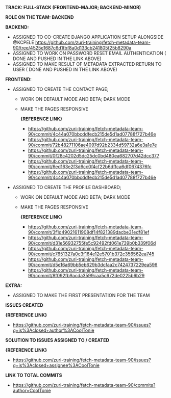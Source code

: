  

**TRACK: FULL-STACK (FRONTEND-MAJOR; BACKEND-MINOR)**

**ROLE ON THE TEAM: BACKEND**



**BACKEND:**

  * ASSIGNED TO CO-CREATE DJANGO APPLICATION SETUP ALONGSIDE @KCPELE https://github.com/zuri-training/fetch-metadata-team-90/tree/4525e1687c6d1fbf8a0d133cb241805f25b8290a
  * ASSIGNED TO WORK ON PASSWORD RESET EMAIL AUTHENTICATION ( DONE AND PUSHED IN THE LINK ABOVE)
  * ASSIGNED TO MAKE RESULT OF METADATA EXTRACTED RETURN TO USER ( DONE AND PUSHED IN THE LINK ABOVE)
  


**FRONTEND:**
  
  * ASSIGNED TO CREATE THE CONTACT PAGE;
    *  WORK ON DEFAULT MODE AND BETA; DARK MODE
    *  MAKE THE PAGES RESPONSIVE

          **{REFERENCE LINK}**
          * https://github.com/zuri-training/fetch-metadata-team-90/commit/4c44a070bbcddfecb215de5d1ad07788f727b46e
          * https://github.com/zuri-training/fetch-metadata-team-90/commit/72b48271106ae4097d92b2334d59732a6e3a1e7e
          * https://github.com/zuri-training/fetch-metadata-team-90/commit/0f28c4202d5dc25dc0bd480ea682707d42dcc377
          * https://github.com/zuri-training/fetch-metadata-team-90/commit/6ed163e2f3d6cc0f4cf22b6dffca6df0674376fc
          * https://github.com/zuri-training/fetch-metadata-team-90/commit/4c44a070bbcddfecb215de5d1ad07788f727b46e
           
  * ASSIGNED TO CREATE THE PROFILE DASHBOARD;
    *  WORK ON DEFAULT MODE AND BETA; DARK MODE
    *  MAKE THE PAGES RESPONSIVE

         **{REFERENCE LINK}**
         * https://github.com/zuri-training/fetch-metadata-team-90/commit/3f1d49021611908df14f821389dacbe31edf81ef
         * https://github.com/zuri-training/fetch-metadata-team-90/commit/d31e56932755fe5c92492fd061e739b0b339f06d
         * https://github.com/zuri-training/fetch-metadata-team-90/commit/c7651327a0c3f164e12e5701b372c356562ea745
         * https://github.com/zuri-training/fetch-metadata-team-90/commit/d5e16a69bb5eb629b3dcfaa2c7424737229ea596
         * https://github.com/zuri-training/fetch-metadata-team-90/commit/8f092fb9acda3599caa5c672de0225b6b29





**EXTRA:**
  
  * ASSIGNED TO MAKE THE FIRST PRESENTATION FOR THE TEAM


                                                                      
                                                                      
  **ISSUES CREATED**
                                               
                                                  
  **{REFERENCE LINK}**
  
 * https://github.com/zuri-training/fetch-metadata-team-90/issues?q=is%3Aclosed+author%3ACoolTonie






 **SOLUTION TO ISSUES ASSIGNED TO / CREATED**
 

   **{REFERENCE LINK}**
     
* https://github.com/zuri-training/fetch-metadata-team-90/issues?q=is%3Aclosed+assignee%3ACoolTonie

**LINK TO TOTAL COMMITS**

* https://github.com/zuri-training/fetch-metadata-team-90/commits?author=CoolTonie



